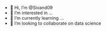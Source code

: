 - 👋 Hi, I’m @Sivand09
- 👀 I’m interested in ...
- 🌱 I’m currently learning ...
- 💞️ I’m looking to collaborate on data science 
